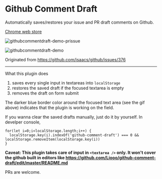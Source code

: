 # Github Comment Draft

Automatically saves/restores your issue and PR draft comments on Github.

[Chrome web store](https://chrome.google.com/webstore/detail/github-comment-draft/nckohkpmnocinomefhgnofbicepplojh)

![githubcommentdraft-demo-prissue](https://user-images.githubusercontent.com/1630378/44536420-6091ae00-a737-11e8-97c2-663ab3677aaa.gif)

![githubcommentdraft-demo](https://user-images.githubusercontent.com/1630378/44530470-68e2ec80-a729-11e8-8164-b443bfc79591.gif)

Originated from https://github.com/isaacs/github/issues/376

-----------------

What this plugin does

1. saves every single input in textareas into `localStorage`
2. restores the saved draft if the focused textarea is empty
3. removes the draft on form submit

The darker blue border color around the focused text area (see the gif above) indicates that the plugin is working on the field.

If you wanna clear the saved drafts manually, just do it  by yourself.
In develper console,

```
for(let i=0;i<localStorage.length;i++) {
  localStorage.key(i).indexOf('github-comment-draft') === 0 && localStorage.removeItem(localStorage.key(i))
}
```

__Caveat: This plugin takes care of input in `<textarea />` only. It won't cover the github built in editors like https://github.com/Liooo/github-comment-draft/edit/master/README.md__


PRs are welcome.
